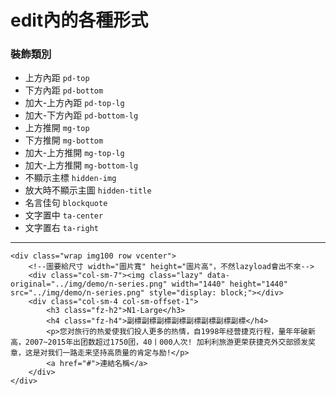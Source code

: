 # edit內的各種形式

### 裝飾類別

- 上方內距 `pd-top`
- 下方內距 `pd-bottom`
- 加大-上方內距 `pd-top-lg`
- 加大-下方內距 `pd-bottom-lg`
- 上方推開 `mg-top`
- 下方推開 `mg-bottom`
- 加大-上方推開 `mg-top-lg`
- 加大-上方推開 `mg-bottom-lg`
- 不顯示主標 `hidden-img`
- 放大時不顯示主圖 `hidden-title`
- 名言佳句 `blockquote`
- 文字置中 `ta-center`
- 文字置右 `ta-right`


---
```
<div class="wrap img100 row vcenter">
    <!--圖要給尺寸 width="圖片寬" height="圖片高"，不然lazyload會出不來-->
    <div class="col-sm-7"><img class="lazy" data-original="../img/demo/n-series.png" width="1440" height="1440" src="../img/demo/n-series.png" style="display: block;"></div>
    <div class="col-sm-4 col-sm-offset-1">
        <h3 class="fz-h2">N1-Large</h3>
        <h4 class="fz-h4">副標副標副標副標副標副標副標副標</h4>
        <p>您对旅行的热爱使我们投人更多的热情，自1998年经营捷克行程，量年年破新高，2007~2015年出团数超过1750团，40丨000人次! 加利利旅游更荣获捷克外交部颁发奖章，这是对我们一路走来坚持高质量的肯定与励!</p>
        <a href="#">連結名稱</a>
    </div>
</div>
```